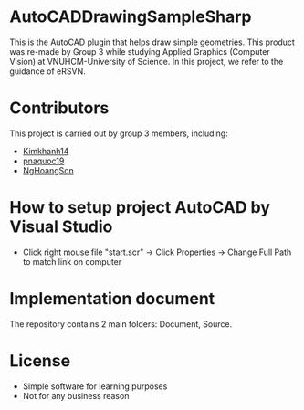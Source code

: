# AutoCADDrawingSampleSharp
 This is the AutoCAD plugin that helps draw simple geometries. This product was re-made by Group 3 while studying Applied Graphics (Computer Vision) at VNUHCM-University of Science. In this project, we refer to the guidance of eRSVN.

# Contributors
This project is carried out by group 3 members, including:
- [Kimkhanh14](https://github.com/KimKhanh14)
- [pnaquoc19](https://github.com/pnaquoc19)
- [NgHoangSon](https://github.com/NgHoangSon)

# How to setup project AutoCAD by Visual Studio
- Click right mouse file "start.scr" -> Click Properties -> Change Full Path to match link on computer

# Implementation document
The repository contains 2 main folders: Document, Source.

# License
- Simple software for learning purposes
- Not for any business reason
